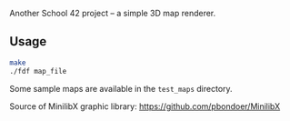 Another School 42 project – a simple 3D map renderer.

## Usage

```bash
make
./fdf map_file
```

Some sample maps are available in the `test_maps` directory.

Source of MinilibX graphic library: https://github.com/pbondoer/MinilibX
